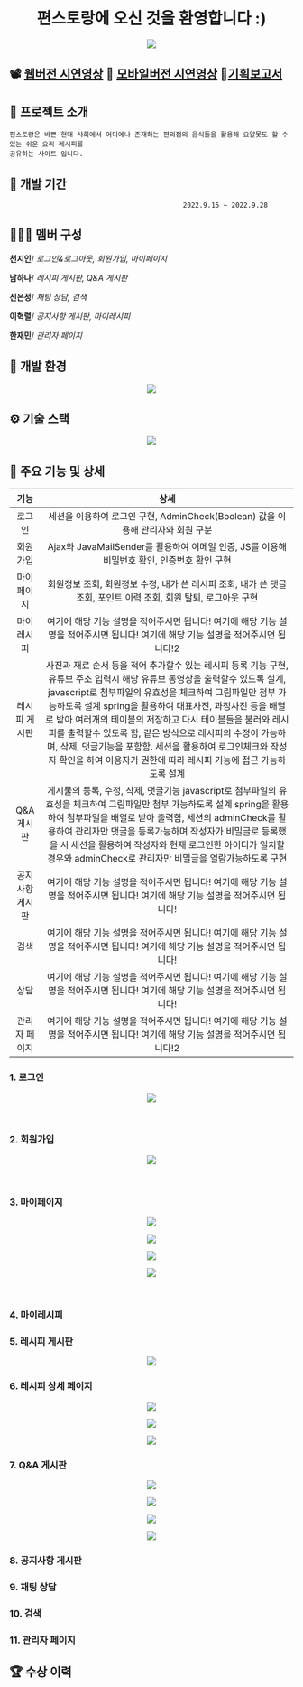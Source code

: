 <h1 align="center">편스토랑에 오신 것을 환영합니다 :)</h1>

<p align="center">
  <img src="./Readme_assets/main.PNG">
<p>

## :film_projector: [웹버전 시연영상](https://youtu.be/21dfU2m0mz4) :iphone: [모바일버전 시연영상](https://youtu.be/ek9YBXw9iXo) :loudspeaker:[기획보고서](https://drive.google.com/file/d/1LX8IT3EKMmE8pXcm2W-HGA7h_zZvk6Jn/view?usp=sharing)



## :convenience_store: 프로젝트 소개
```
편스토랑은 바쁜 현대 사회에서 어디에나 존재하는 편의점의 음식들을 활용해 요알못도 할 수 있는 쉬운 요리 레시피를 
공유하는 사이트 입니다.
```


## 📅 개발 기간
```
                                           2022.9.15 ~ 2022.9.28
```


## 🧑‍🤝‍🧑 멤버 구성
**천지인**/ _로그인&로그아웃, 회원가입, 마이페이지_

**남하나**/ _레시피 게시판, Q&A 게시판_

**신은정**/ _채팅 상담, 검색_

**이혁렬**/ _공지사항 게시판, 마이레시피_

**한재민**/ _관리자 페이지_


## 🧰 개발 환경
<p align="center">
  <img src="./Readme_assets/environment.png">
<p>


## ⚙️ 기술 스택
<p align="center">
  <img src="./Readme_assets/tech_stack.png">
<p>


## 🔨 주요 기능 및 상세

|기능|상세|
|:--:|:--:|
|로그인|세션을 이용하여 로그인 구현, AdminCheck(Boolean) 값을 이용해 관리자와 회원 구분|
|회원가입|Ajax와 JavaMailSender를 활용하여 이메일 인증, JS를 이용해 비밀번호 확인, 인증번호 확인 구현 |
|마이페이지|회원정보 조회, 회원정보 수정, 내가 쓴 레시피 조회, 내가 쓴 댓글 조회, 포인트 이력 조회, 회원 탈퇴, 로그아웃 구현 |
|마이레시피|여기에 해당 기능 설명을 적어주시면 됩니다! 여기에 해당 기능 설명을 적어주시면 됩니다! 여기에 해당 기능 설명을 적어주시면 됩니다!2|
|레시피 게시판| 사진과 재료 순서 등을 적어 추가할수 있는 레시피 등록 기능 구현, 유튜브 주소 입력시 해당 유튜브 동영상을 출력할수 있도록 설계, javascript로 첨부파일의 유효성을 체크하여 그림파일만 첨부 가능하도록 설계 spring을 활용하여 대표사진, 과정사진 등을 배열로 받아 여러개의 테이블의 저장하고 다시 테이블들을 불러와 레시피를 출력할수 있도록 함, 같은 방식으로 레시피의 수정이 가능하며, 삭제, 댓글기능을 포함함. 세션을 활용하여 로그인체크와 작성자 확인을 하여 이용자가 권한에 따라 레시피 기능에 접근 가능하도록 설계|
|Q&A 게시판| 게시물의 등록, 수정, 삭제, 댓글기능 javascript로 첨부파일의 유효성을 체크하여 그림파일만 첨부 가능하도록 설계 spring을 활용하여 첨부파일을 배열로 받아 출력함, 세션의  adminCheck를 활용하여 관리자만 댓글을 등록가능하며 작성자가 비밀글로 등록했을 시 세션을 활용하여 작성자와 현재 로그인한 아이디가 일치할 경우와 adminCheck로 관리자만 비밀글을 열람가능하도록 구현|
|공지사항 게시판|여기에 해당 기능 설명을 적어주시면 됩니다! 여기에 해당 기능 설명을 적어주시면 됩니다! 여기에 해당 기능 설명을 적어주시면 됩니다!|
|검색|여기에 해당 기능 설명을 적어주시면 됩니다! 여기에 해당 기능 설명을 적어주시면 됩니다! 여기에 해당 기능 설명을 적어주시면 됩니다!|
|상담|여기에 해당 기능 설명을 적어주시면 됩니다! 여기에 해당 기능 설명을 적어주시면 됩니다! 여기에 해당 기능 설명을 적어주시면 됩니다!|
|관리자 페이지|여기에 해당 기능 설명을 적어주시면 됩니다! 여기에 해당 기능 설명을 적어주시면 됩니다! 여기에 해당 기능 설명을 적어주시면 됩니다!2|

### 1. 로그인
<p align="center">
  <img src="./Readme_assets/login.PNG">
<p>
<br>

### 2. 회원가입
<p align="center">
  <img src="./Readme_assets/register.PNG">
<p>
<br>

### 3. 마이페이지
<p align="center">
  <img src="./Readme_assets/mypage1.PNG">
<p>
<p align="center">
  <img src="./Readme_assets/mypage2.PNG">
<p>
<p align="center">
  <img src="./Readme_assets/mypage3.PNG">
<p>
<p align="center">
  <img src="./Readme_assets/mypage4.PNG">
<p>
<br>

### 4. 마이레시피

### 5. 레시피 게시판
<p align="center">
<img src="./Readme_assets/recipe_list_1.png">
</p>

### 6. 레시피 상세 페이지
<p align="center">
<img src="./Readme_assets/recipe_dtail_1.png">
<p align="center">
<img src="./Readme_assets/recipe_modify_1.png">
<p align="center">
<img src="./Readme_assets/recipe_write_1.png">
</p>


### 7. Q&A 게시판
<p align="center">
<img src="./Readme_assets/qna_list.png">
<p align="center">
<img src="./Readme_assets/qna_search.png">
<p align="center">
<img src="./Readme_assets/qna_dtail.png">
<p align="center">
<img src="./Readme_assets/qna_write.png">
</p>

### 8. 공지사항 게시판

### 9. 채팅 상담

### 10. 검색

### 11. 관리자 페이지


## 🏆 수상 이력





















<!--Readme 참고 사이트-->
<!--https://github.com/n0hack/readme-template/blob/main/README.md-->
<!--https://github.com/n0hack/readme-template-->
